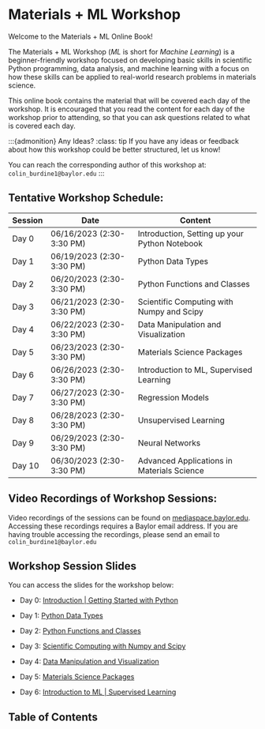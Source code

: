 # Materials + ML Workshop

Welcome to the Materials + ML Online Book! 

The Materials + ML Workshop (_ML_ is short for _Machine Learning_) is a beginner-friendly workshop focused on developing basic skills in scientific Python programming, data analysis, and machine learning with a focus on how these skills can be applied to real-world research problems in materials science.

This online book contains the material that will be covered each day of the workshop. It is encouraged that you read the content for each day of the workshop prior to attending, so that you can ask questions related to what is covered each day.

:::{admonition} Any Ideas?
:class: tip
If you have any ideas or feedback about how this workshop could be better structured, let us know! 

You can reach the corresponding author of this workshop at:
`colin_burdine1@baylor.edu`
:::

## Tentative Workshop Schedule:

| Session       | Date          | Content                                                       |
| -------       | ----          | -------                                                       |
| Day 0         | 06/16/2023 (2:30-3:30 PM) | Introduction, Setting up your Python Notebook     |
| Day 1         | 06/19/2023 (2:30-3:30 PM) | Python Data Types                                 |
| Day 2         | 06/20/2023 (2:30-3:30 PM) | Python Functions and Classes                      |
| Day 3         | 06/21/2023 (2:30-3:30 PM) | Scientific Computing with Numpy and Scipy         |
| Day 4         | 06/22/2023 (2:30-3:30 PM) | Data Manipulation and Visualization               |
| Day 5         | 06/23/2023 (2:30-3:30 PM) | Materials Science Packages                        |
| Day 6         | 06/26/2023 (2:30-3:30 PM) | Introduction to ML, Supervised Learning           |
| Day 7         | 06/27/2023 (2:30-3:30 PM) | Regression Models                                 |
| Day 8         | 06/28/2023 (2:30-3:30 PM) | Unsupervised Learning                             |
| Day 9         | 06/29/2023 (2:30-3:30 PM) | Neural Networks                                   |
| Day 10        | 06/30/2023 (2:30-3:30 PM) | Advanced Applications in Materials Science        |

## Video Recordings of Workshop Sessions:

Video recordings of the sessions can be found on [mediaspace.baylor.edu](https://mediaspace.baylor.edu/channel/channelid/305141402). Accessing these recordings requires a Baylor email address. If you are having trouble accessing the recordings, please send an email to  `colin_burdine1@baylor.edu`

## Workshop Session Slides

You can access the slides for the workshop below:

* Day 0: [Introduction | Getting Started with Python](https://cburdine.github.io/materials-ml-workshop/slides_notebooks/Day%200.slides.html)

* Day 1: [Python Data Types](https://cburdine.github.io/materials-ml-workshop/slides_notebooks/Day%201.slides.html)

* Day 2: [Python Functions and Classes](https://cburdine.github.io/materials-ml-workshop/slides_notebooks/Day%202.slides.html)

* Day 3: [Scientific Computing with Numpy and Scipy](https://cburdine.github.io/materials-ml-workshop/slides_notebooks/Day%203.slides.html)

* Day 4: [Data Manipulation and Visualization](https://cburdine.github.io/materials-ml-workshop/slides_notebooks/Day%204.slides.html)

* Day 5: [Materials Science Packages](https://cburdine.github.io/materials-ml-workshop/slides_notebooks/Day%205.slides.html)

* Day 6: [Introduction to ML | Supervised Learning](https://cburdine.github.io/materials-ml-workshop/slides_notebooks/Day%206.slides.html)

## Table of Contents

```{tableofcontents}
```
